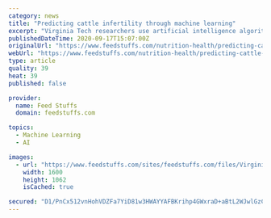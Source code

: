 ```yaml
---
category: news
title: "Predicting cattle infertility through machine learning"
excerpt: "Virginia Tech researchers use artificial intelligence algorithms to estimate likelihood of pregnancy in heifers."
publishedDateTime: 2020-09-17T15:07:00Z
originalUrl: "https://www.feedstuffs.com/nutrition-health/predicting-cattle-infertility-through-machine-learning"
webUrl: "https://www.feedstuffs.com/nutrition-health/predicting-cattle-infertility-through-machine-learning"
type: article
quality: 39
heat: 39
published: false

provider:
  name: Feed Stuffs
  domain: feedstuffs.com

topics:
  - Machine Learning
  - AI

images:
  - url: "https://www.feedstuffs.com/sites/feedstuffs.com/files/Virginia%20Tech%20cattle%20infertility.jpg"
    width: 1600
    height: 1062
    isCached: true

secured: "D1/PnCx512vnHohVDZFa7YiD81w3HWAYYAFBKrihp4GWxraD+aBtL2WJwlGzC3+IdNb6ZAeJNYQkh+9bwaOI8agKGM/IGb9aJh7YY18ae4T+jXlF16TSpDYmvgw349ggDlJX9SmGZlUri06r9WTPzi6MizUGSeUBfEPmkjz1NvPWVjZj4tJqwFhRNabxJFOCGgW1zKZwRbGKzHNLTg1EkvtBzIb8mivfp2+Z1MRnBsIraCVZjyWxBDScVpJfeGboR5zhKqdFCCSNQ+QLxykCVzRIntobiAbeo56hPBkYUUkSQnNbacaQG3reBsL9Usxn1Yg8A4xhMj+GRun38ukrJjqQm042ER5Kf7IPTdvzye4=;dkEAZ+k4Zlz3SZBsctneHw=="
---
```


